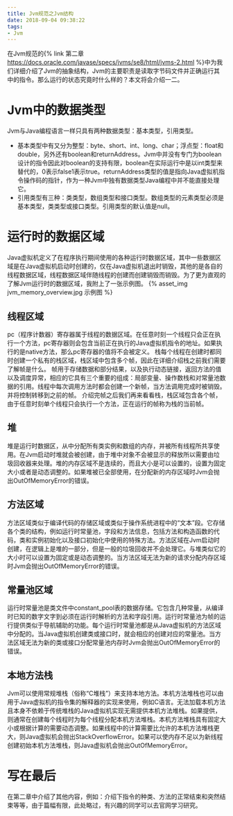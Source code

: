 ```yaml
---
title: Jvm规范之Jvm结构
date: 2018-09-04 09:38:22
tags:
- Jvm
---
```

在Jvm规范的{% link 第二章 https://docs.oracle.com/javase/specs/jvms/se8/html/jvms-2.html %}中为我们详细介绍了Jvm的抽象结构，Jvm的主要职责是读取字节码文件并正确运行其中的指令。那么运行的状态究竟时什么样的？本文将会介绍一二。
<!-- more -->
# Jvm中的数据类型
Jvm与Java编程语言一样只具有两种数据类型：基本类型，引用类型。
- 基本类型中有又分为整型：byte、short、int、long、char；浮点型：float和double，另外还有boolean和returnAddress。Jvm中并没有专门为boolean设计的指令因此对boolean的支持有限，boolean在实际运行中是以int类型来替代的，0表示false1表示true。returnAddress类型的值是指向Java虚拟机指令操作码的指针，作为一种Jvm中独有数据类型Java编程中并不能直接处理它。
- 引用类型有三种：类类型，数组类型和接口类型。数组类型的元素类型必须是基本类型，类类型或接口类型。引用类型的默认值是null。

# 运行时的数据区域
Java虚拟机定义了在程序执行期间使用的各种运行时数据区域，其中一些数据区域是在Java虚拟机启动时创建的，仅在Java虚拟机退出时销毁，其他的是各自的线程数据区域，线程数据区域伴随线程的创建而创建销毁而销毁。为了更为直观的了解Jvm运行时的数据区域，我附上了一张示例图。
{% asset_img jvm_memory_overview.jpg 示例图 %}
## 线程区域
pc（程序计数器）寄存器属于线程的数据区域。在任意时刻一个线程只会正在执行一个方法，pc寄存器则会包含当前正在执行的Java虚拟机指令的地址。如果执行的是native方法，那么pc寄存器的值将不会被定义。
栈每个线程在创建时都同时创建一个私有的栈区域，栈区域中包含多个帧，因此在详细介绍栈之前我们需要了解帧是什么。
帧用于存储数据和部分结果，以及执行动态链接，返回方法的值以及调度异常，相应的它具有三个重要的组成：局部变量、操作数栈和对常量池数据的引用。线程中每次调用方法时都会创建一个新帧，当方法调用完成时被销毁。并将控制转移到之前的帧。
介绍完帧之后我们再来看看栈，栈区域包含各个帧，由于任意时刻单个线程只会执行一个方法，正在运行的帧称为栈的当前帧。
## 堆
堆是运行时数据区，从中分配所有类实例和数组的内存，并被所有线程所共享使用。在Jvm启动时堆就会被创建，由于堆中对象不会被显示的释放所以需要由垃圾回收器来处理。堆的内存区域不是连续的，而且大小是可以设置的，设置为固定大小或者是动态调整的。如果堆被已全部使用，在分配新的内存区域时Jvm会抛出OutOfMemoryError的错误。
## 方法区域
方法区域类似于编译代码的存储区域或类似于操作系统进程中的“文本”段。它存储各个类的结构，例如运行时常量池，字段和方法信息，包括方法和构造函数的代码，类和实例初始化以及接口初始化中使用的特殊方法。方法区域在Jvm启动时创建，在逻辑上是堆的一部分，但是一般的垃圾回收并不会处理它。与堆类似它的大小时可以设置为固定或是动态调整的。当方法区域无法为新的请求分配内存区域时Jvm会抛出OutOfMemoryError的错误。
## 常量池区域
运行时常量池是类文件中constant_pool表的数据存储。它包含几种常量，从编译时已知的数字文字到必须在运行时解析的方法和字段引用。运行时常量池为帧的运行提供类似于导航辅助的功能。每个运行时常量池都是从Java虚拟机的方法区域中分配的。当Java虚拟机创建类或接口时，就会相应的创建对应的常量池。当方法区域无法为新的类或接口分配常量池内存时Jvm会抛出OutOfMemoryError的错误。
## 本地方法栈
Jvm可以使用常规堆栈（俗称“C堆栈”）来支持本地方法。本机方法堆栈也可以由用于Java虚拟机的指令集的解释器的实现来使用，例如C语言。无法加载本机方法且本身不依赖于传统堆栈的Java虚拟机实现无需提供本机方法堆栈。如果提供，则通常在创建每个线程时为每个线程分配本机方法堆栈。本机方法堆栈具有固定大小或根据计算的需要动态调整。如果线程中的计算需要比允许的本机方法堆栈更大，则Java虚拟机会抛出StackOverflowError。如果可以使内存不足以为新线程创建初始本机方法堆栈，则Java虚拟机会抛出OutOfMemoryError。
# 写在最后
在第二章中介绍了其他内容，例如：介绍下指令的种类、方法的正常结束和突然结束等等，由于篇幅有限，此处略过，有兴趣的同学可以去官网学习研究。
